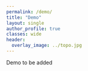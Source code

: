 ```yaml
---
permalink: /demo/
title: "Demo"
layout: single
author_profile: true
classes: wide
header:
  overlay_image: ../topo.jpg
---
```

Demo to be added